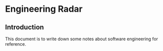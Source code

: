 # Engineering Radar

## Introduction

This document is to write down some notes about software engineering for reference.